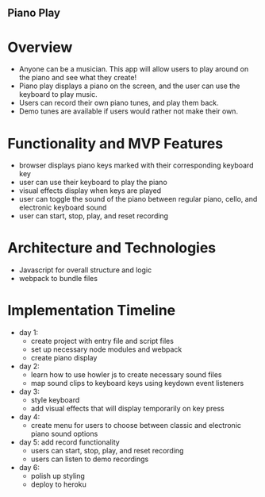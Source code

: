 ## Piano Play

# Overview
* Anyone can be a musician. This app will allow users to play around on the piano and see what they create!
* Piano play displays a piano on the screen, and the user can use the keyboard to play music.
* Users can record their own piano tunes, and play them back.
* Demo tunes are available if users would rather not make their own.
# Functionality and MVP Features
* browser displays piano keys marked with their corresponding keyboard key
* user can use their keyboard to play the piano
* visual effects display when keys are played
* user can toggle the sound of the piano between regular piano, cello, and electronic keyboard sound
* user can start, stop, play, and reset recording
# Architecture and Technologies
* Javascript for overall structure and logic
* webpack to bundle files
# Implementation Timeline
* day 1:
    * create project with entry file and script files
    * set up necessary node modules and webpack
    * create piano display
* day 2:
    * learn how to use howler js to create necessary sound files
    * map sound clips to keyboard keys using keydown event listeners
* day 3:
    * style keyboard
    * add visual effects that will display temporarily on key press
* day 4:
    * create menu for users to choose between classic and electronic piano sound options
* day 5: add record functionality
    * users can start, stop, play, and reset recording
    * users can listen to demo recordings
* day 6:
    * polish up styling
    * deploy to heroku
